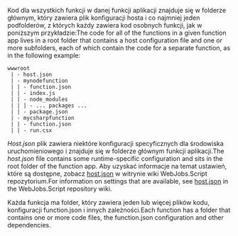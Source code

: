 
<span data-ttu-id="7200c-101">Kod dla wszystkich funkcji w danej funkcji aplikacji znajduje się w folderze głównym, który zawiera plik konfiguracji hosta i co najmniej jeden podfolderów, z których każdy zawiera kod osobnych funkcji, jak w poniższym przykładzie:</span><span class="sxs-lookup"><span data-stu-id="7200c-101">The code for all of the functions in a given function app lives in a root folder that contains a host configuration file and one or more subfolders, each of which contain the code for a separate function, as in the following example:</span></span>

```
wwwroot
 | - host.json
 | - mynodefunction
 | | - function.json
 | | - index.js
 | | - node_modules
 | | | - ... packages ...
 | | - package.json
 | - mycsharpfunction
 | | - function.json
 | | - run.csx
```

<span data-ttu-id="7200c-102">*Host.json* plik zawiera niektóre konfiguracji specyficznych dla środowiska uruchomieniowego i znajduje się w folderze głównym funkcji aplikacji.</span><span class="sxs-lookup"><span data-stu-id="7200c-102">The *host.json* file contains some runtime-specific configuration and sits in the root folder of the function app.</span></span> <span data-ttu-id="7200c-103">Aby uzyskać informacje na temat ustawień, które są dostępne, zobacz [host.json](https://github.com/Azure/azure-webjobs-sdk-script/wiki/host.json) w witrynie wiki WebJobs.Script repozytorium.</span><span class="sxs-lookup"><span data-stu-id="7200c-103">For information on settings that are available, see [host.json](https://github.com/Azure/azure-webjobs-sdk-script/wiki/host.json) in the WebJobs.Script repository wiki.</span></span>

<span data-ttu-id="7200c-104">Każda funkcja ma folder, który zawiera jeden lub więcej plików kodu, konfiguracji function.json i innych zależności.</span><span class="sxs-lookup"><span data-stu-id="7200c-104">Each function has a folder that contains one or more code files, the function.json configuration and other dependencies.</span></span>

